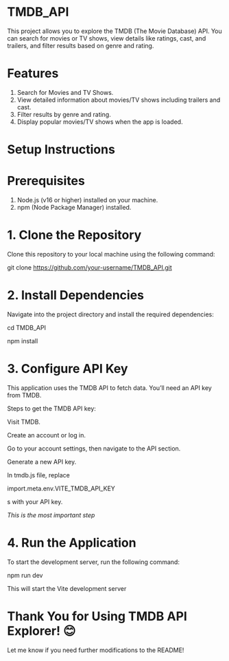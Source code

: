 # TMDB_API
This project allows you to explore the TMDB (The Movie Database) API. You can search for movies or TV shows, view details like ratings, cast, and trailers, and filter results based on genre and rating.
# Features
1. Search for Movies and TV Shows.
2. View detailed information about movies/TV shows including trailers and cast.
3. Filter results by genre and rating.
4. Display popular movies/TV shows when the app is loaded.

# Setup Instructions
# Prerequisites
1. Node.js (v16 or higher) installed on your machine.
2. npm (Node Package Manager) installed.

# 1. Clone the Repository
Clone this repository to your local machine using the following command:


git clone https://github.com/your-username/TMDB_API.git

# 2. Install Dependencies
Navigate into the project directory and install the required dependencies:


cd TMDB_API


npm install
# 3. Configure API Key
This application uses the TMDB API to fetch data. You’ll need an API key from TMDB.


Steps to get the TMDB API key:


Visit TMDB.


Create an account or log in.


Go to your account settings, then navigate to the API section.


Generate a new API key.


In tmdb.js file, replace


import.meta.env.VITE_TMDB_API_KEY

s
with your API key.


*This is the most important step*


# 4. Run the Application
To start the development server, run the following command:


npm run dev


This will start the Vite development server


# Thank You for Using TMDB API Explorer! 😊
Let me know if you need further modifications to the README!

